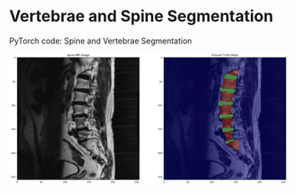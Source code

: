 # Vertebrae and Spine Segmentation
PyTorch code: Spine and Vertebrae Segmentation 

![Spine Image and Mask](imgs/Spine.png)
